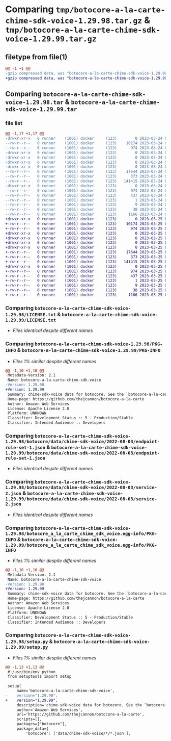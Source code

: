 # Comparing `tmp/botocore-a-la-carte-chime-sdk-voice-1.29.98.tar.gz` & `tmp/botocore-a-la-carte-chime-sdk-voice-1.29.99.tar.gz`

## filetype from file(1)

```diff
@@ -1 +1 @@
-gzip compressed data, was "botocore-a-la-carte-chime-sdk-voice-1.29.98.tar", last modified: Fri Mar 24 01:24:12 2023, max compression
+gzip compressed data, was "botocore-a-la-carte-chime-sdk-voice-1.29.99.tar", last modified: Sat Mar 25 01:22:32 2023, max compression
```

## Comparing `botocore-a-la-carte-chime-sdk-voice-1.29.98.tar` & `botocore-a-la-carte-chime-sdk-voice-1.29.99.tar`

### file list

```diff
@@ -1,17 +1,17 @@
-drwxr-xr-x   0 runner    (1001) docker     (123)        0 2023-03-24 01:24:12.421875 botocore-a-la-carte-chime-sdk-voice-1.29.98/
--rw-r--r--   0 runner    (1001) docker     (123)    10174 2023-03-24 01:24:12.000000 botocore-a-la-carte-chime-sdk-voice-1.29.98/LICENSE.txt
--rw-r--r--   0 runner    (1001) docker     (123)      974 2023-03-24 01:24:12.421875 botocore-a-la-carte-chime-sdk-voice-1.29.98/PKG-INFO
-drwxr-xr-x   0 runner    (1001) docker     (123)        0 2023-03-24 01:24:12.421875 botocore-a-la-carte-chime-sdk-voice-1.29.98/botocore/
-drwxr-xr-x   0 runner    (1001) docker     (123)        0 2023-03-24 01:24:12.421875 botocore-a-la-carte-chime-sdk-voice-1.29.98/botocore/data/
-drwxr-xr-x   0 runner    (1001) docker     (123)        0 2023-03-24 01:24:12.421875 botocore-a-la-carte-chime-sdk-voice-1.29.98/botocore/data/chime-sdk-voice/
-drwxr-xr-x   0 runner    (1001) docker     (123)        0 2023-03-24 01:24:12.421875 botocore-a-la-carte-chime-sdk-voice-1.29.98/botocore/data/chime-sdk-voice/2022-08-03/
--rw-r--r--   0 runner    (1001) docker     (123)    17644 2023-03-24 01:23:57.000000 botocore-a-la-carte-chime-sdk-voice-1.29.98/botocore/data/chime-sdk-voice/2022-08-03/endpoint-rule-set-1.json
--rw-r--r--   0 runner    (1001) docker     (123)      373 2023-03-24 01:23:57.000000 botocore-a-la-carte-chime-sdk-voice-1.29.98/botocore/data/chime-sdk-voice/2022-08-03/paginators-1.json
--rw-r--r--   0 runner    (1001) docker     (123)   141415 2023-03-24 01:23:57.000000 botocore-a-la-carte-chime-sdk-voice-1.29.98/botocore/data/chime-sdk-voice/2022-08-03/service-2.json
-drwxr-xr-x   0 runner    (1001) docker     (123)        0 2023-03-24 01:24:12.421875 botocore-a-la-carte-chime-sdk-voice-1.29.98/botocore_a_la_carte_chime_sdk_voice.egg-info/
--rw-r--r--   0 runner    (1001) docker     (123)      974 2023-03-24 01:24:12.000000 botocore-a-la-carte-chime-sdk-voice-1.29.98/botocore_a_la_carte_chime_sdk_voice.egg-info/PKG-INFO
--rw-r--r--   0 runner    (1001) docker     (123)      437 2023-03-24 01:24:12.000000 botocore-a-la-carte-chime-sdk-voice-1.29.98/botocore_a_la_carte_chime_sdk_voice.egg-info/SOURCES.txt
--rw-r--r--   0 runner    (1001) docker     (123)        1 2023-03-24 01:24:12.000000 botocore-a-la-carte-chime-sdk-voice-1.29.98/botocore_a_la_carte_chime_sdk_voice.egg-info/dependency_links.txt
--rw-r--r--   0 runner    (1001) docker     (123)        9 2023-03-24 01:24:12.000000 botocore-a-la-carte-chime-sdk-voice-1.29.98/botocore_a_la_carte_chime_sdk_voice.egg-info/top_level.txt
--rw-r--r--   0 runner    (1001) docker     (123)       38 2023-03-24 01:24:12.421875 botocore-a-la-carte-chime-sdk-voice-1.29.98/setup.cfg
--rw-r--r--   0 runner    (1001) docker     (123)     1166 2023-03-24 01:24:12.000000 botocore-a-la-carte-chime-sdk-voice-1.29.98/setup.py
+drwxr-xr-x   0 runner    (1001) docker     (123)        0 2023-03-25 01:22:31.994899 botocore-a-la-carte-chime-sdk-voice-1.29.99/
+-rw-r--r--   0 runner    (1001) docker     (123)    10174 2023-03-25 01:22:31.000000 botocore-a-la-carte-chime-sdk-voice-1.29.99/LICENSE.txt
+-rw-r--r--   0 runner    (1001) docker     (123)      974 2023-03-25 01:22:31.994899 botocore-a-la-carte-chime-sdk-voice-1.29.99/PKG-INFO
+drwxr-xr-x   0 runner    (1001) docker     (123)        0 2023-03-25 01:22:31.994899 botocore-a-la-carte-chime-sdk-voice-1.29.99/botocore/
+drwxr-xr-x   0 runner    (1001) docker     (123)        0 2023-03-25 01:22:31.994899 botocore-a-la-carte-chime-sdk-voice-1.29.99/botocore/data/
+drwxr-xr-x   0 runner    (1001) docker     (123)        0 2023-03-25 01:22:31.994899 botocore-a-la-carte-chime-sdk-voice-1.29.99/botocore/data/chime-sdk-voice/
+drwxr-xr-x   0 runner    (1001) docker     (123)        0 2023-03-25 01:22:31.994899 botocore-a-la-carte-chime-sdk-voice-1.29.99/botocore/data/chime-sdk-voice/2022-08-03/
+-rw-r--r--   0 runner    (1001) docker     (123)    17644 2023-03-25 01:22:12.000000 botocore-a-la-carte-chime-sdk-voice-1.29.99/botocore/data/chime-sdk-voice/2022-08-03/endpoint-rule-set-1.json
+-rw-r--r--   0 runner    (1001) docker     (123)      373 2023-03-25 01:22:12.000000 botocore-a-la-carte-chime-sdk-voice-1.29.99/botocore/data/chime-sdk-voice/2022-08-03/paginators-1.json
+-rw-r--r--   0 runner    (1001) docker     (123)   141415 2023-03-25 01:22:12.000000 botocore-a-la-carte-chime-sdk-voice-1.29.99/botocore/data/chime-sdk-voice/2022-08-03/service-2.json
+drwxr-xr-x   0 runner    (1001) docker     (123)        0 2023-03-25 01:22:31.994899 botocore-a-la-carte-chime-sdk-voice-1.29.99/botocore_a_la_carte_chime_sdk_voice.egg-info/
+-rw-r--r--   0 runner    (1001) docker     (123)      974 2023-03-25 01:22:31.000000 botocore-a-la-carte-chime-sdk-voice-1.29.99/botocore_a_la_carte_chime_sdk_voice.egg-info/PKG-INFO
+-rw-r--r--   0 runner    (1001) docker     (123)      437 2023-03-25 01:22:31.000000 botocore-a-la-carte-chime-sdk-voice-1.29.99/botocore_a_la_carte_chime_sdk_voice.egg-info/SOURCES.txt
+-rw-r--r--   0 runner    (1001) docker     (123)        1 2023-03-25 01:22:31.000000 botocore-a-la-carte-chime-sdk-voice-1.29.99/botocore_a_la_carte_chime_sdk_voice.egg-info/dependency_links.txt
+-rw-r--r--   0 runner    (1001) docker     (123)        9 2023-03-25 01:22:31.000000 botocore-a-la-carte-chime-sdk-voice-1.29.99/botocore_a_la_carte_chime_sdk_voice.egg-info/top_level.txt
+-rw-r--r--   0 runner    (1001) docker     (123)       38 2023-03-25 01:22:31.994899 botocore-a-la-carte-chime-sdk-voice-1.29.99/setup.cfg
+-rw-r--r--   0 runner    (1001) docker     (123)     1166 2023-03-25 01:22:31.000000 botocore-a-la-carte-chime-sdk-voice-1.29.99/setup.py
```

### Comparing `botocore-a-la-carte-chime-sdk-voice-1.29.98/LICENSE.txt` & `botocore-a-la-carte-chime-sdk-voice-1.29.99/LICENSE.txt`

 * *Files identical despite different names*

### Comparing `botocore-a-la-carte-chime-sdk-voice-1.29.98/PKG-INFO` & `botocore-a-la-carte-chime-sdk-voice-1.29.99/PKG-INFO`

 * *Files 1% similar despite different names*

```diff
@@ -1,10 +1,10 @@
 Metadata-Version: 2.1
 Name: botocore-a-la-carte-chime-sdk-voice
-Version: 1.29.98
+Version: 1.29.99
 Summary: chime-sdk-voice data for botocore. See the `botocore-a-la-carte` package for more info.
 Home-page: https://github.com/thejcannon/botocore-a-la-carte
 Author: Amazon Web Services
 License: Apache License 2.0
 Platform: UNKNOWN
 Classifier: Development Status :: 5 - Production/Stable
 Classifier: Intended Audience :: Developers
```

### Comparing `botocore-a-la-carte-chime-sdk-voice-1.29.98/botocore/data/chime-sdk-voice/2022-08-03/endpoint-rule-set-1.json` & `botocore-a-la-carte-chime-sdk-voice-1.29.99/botocore/data/chime-sdk-voice/2022-08-03/endpoint-rule-set-1.json`

 * *Files identical despite different names*

### Comparing `botocore-a-la-carte-chime-sdk-voice-1.29.98/botocore/data/chime-sdk-voice/2022-08-03/service-2.json` & `botocore-a-la-carte-chime-sdk-voice-1.29.99/botocore/data/chime-sdk-voice/2022-08-03/service-2.json`

 * *Files identical despite different names*

### Comparing `botocore-a-la-carte-chime-sdk-voice-1.29.98/botocore_a_la_carte_chime_sdk_voice.egg-info/PKG-INFO` & `botocore-a-la-carte-chime-sdk-voice-1.29.99/botocore_a_la_carte_chime_sdk_voice.egg-info/PKG-INFO`

 * *Files 1% similar despite different names*

```diff
@@ -1,10 +1,10 @@
 Metadata-Version: 2.1
 Name: botocore-a-la-carte-chime-sdk-voice
-Version: 1.29.98
+Version: 1.29.99
 Summary: chime-sdk-voice data for botocore. See the `botocore-a-la-carte` package for more info.
 Home-page: https://github.com/thejcannon/botocore-a-la-carte
 Author: Amazon Web Services
 License: Apache License 2.0
 Platform: UNKNOWN
 Classifier: Development Status :: 5 - Production/Stable
 Classifier: Intended Audience :: Developers
```

### Comparing `botocore-a-la-carte-chime-sdk-voice-1.29.98/setup.py` & `botocore-a-la-carte-chime-sdk-voice-1.29.99/setup.py`

 * *Files 1% similar despite different names*

```diff
@@ -1,13 +1,13 @@
 #!/usr/bin/env python
 from setuptools import setup
 
 setup(
     name='botocore-a-la-carte-chime-sdk-voice',
-    version="1.29.98",
+    version="1.29.99",
     description='chime-sdk-voice data for botocore. See the `botocore-a-la-carte` package for more info.',
     author='Amazon Web Services',
     url='https://github.com/thejcannon/botocore-a-la-carte',
     scripts=[],
     packages=["botocore"],
     package_data={
         'botocore': ['data/chime-sdk-voice/*/*.json'],
```

